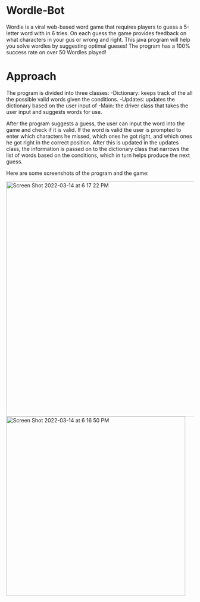 # Wordle-Bot

Wordle is a viral web-based word game that requires players to guess a 5-letter word with in 6 tries. On each guess the game provides feedback on what characters in your gus or wrong and right. This java program will help you solve wordles by suggesting optimal gueses! The program has a 100% success rate on over 50 Wordles played!

# Approach

The program is divided into three classes:
-Dictionary: keeps track of the all the possible valid words given the conditions.
-Updates: updates the dictionary based on the user input of 
-Main: the driver class that takes the user input and suggests words for use.

After the program suggests a guess, the user can input the word into the game and check if it is valid. If the word is valid the user is prompted to enter which characters he missed, which ones he got right, and which ones he got right in the correct position. After this is updated in the updates class, the information is passed on to the dictionary class that narrows the list of words based on the conditions, which in turn helps produce the next guess.

Here are some screenshots of the program and the game:

<img width="630" alt="Screen Shot 2022-03-14 at 6 17 22 PM" src="https://user-images.githubusercontent.com/65752995/158270237-422c030e-bfbe-4c3d-b881-f98735284caf.png">
<img width="481" alt="Screen Shot 2022-03-14 at 6 16 50 PM" src="https://user-images.githubusercontent.com/65752995/158270245-0f22adfb-e3dd-4467-ba1e-81fa75e23ccc.png">
